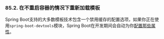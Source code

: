 ### 85.2. 在不重启容器的情况下重新加载模板

Spring Boot支持的大多数模板技术包含一个禁用缓存的配置选项，如果你正在使用`spring-boot-devtools`模块，Spring Boot在开发期间会自动为你[配置那些属性](https://docs.spring.io/spring-boot/docs/2.0.0.RELEASE/reference/htmlsingle/#using-boot-devtools-property-defaults)。
